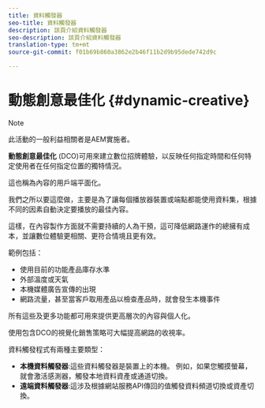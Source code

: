 ```yaml
---
title: 資料觸發器
seo-title: 資料觸發器
description: 該頁介紹資料觸發器
seo-description: 該頁介紹資料觸發器
translation-type: tm+mt
source-git-commit: f01b69b860a3862e2b46f11b2d9b95dede742d9c

---
```



# 動態創意最佳化 {#dynamic-creative}

>[!NOTE]
>
>此活動的一般利益相關者是AEM實施者。

**動態創意最佳化** (DCO)可用來建立數位招牌體驗，以反映任何指定時間和任何特定使用者在任何指定位置的獨特情況。

這也稱為內容的用戶端平面化。

我們之所以要這麼做，主要是為了讓每個播放器裝置或端點都能使用資料集，根據不同的因素自動決定要播放的最佳內容。

這樣，在內容製作方面就不需要持續的人為干預，這可降低網路運作的總擁有成本，並讓數位體驗更相關、更符合情境且更有效。

範例包括：

* 使用目前的功能產品庫存水準
* 外部溫度或天氣
* 本機媒體廣告宣傳的出現
* 網路流量，甚至當客戶取用產品以檢查產品時，就會發生本機事件

所有這些及更多功能都可用來提供更高層次的內容與個人化。

使用包含DCO的視覺化銷售策略可大幅提高網路的收視率。

資料觸發程式有兩種主要類型：

* **本機資料觸發器**:這些資料觸發器是裝置上的本機。 例如，如果您觸摸螢幕，就會激活感測器，觸發本地資料資產或通道切換。
* **遠端資料觸發器**:這涉及根據網站服務API傳回的值觸發資料頻道切換或資產切換。

